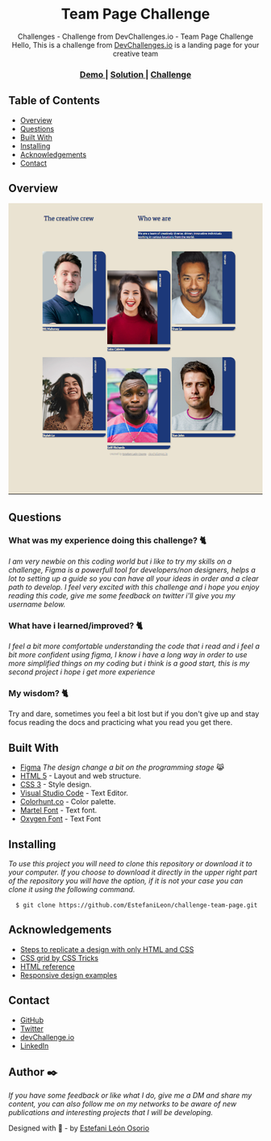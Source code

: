 <h1 align="center">Team Page Challenge</h1>

<div align="center">
Challenges - Challenge from DevChallenges.io - Team Page Challenge
Hello, This is a challenge from <a href="http://devchallenges.io" target="_blank">DevChallenges.io</a> is a landing page for your creative team
</div>

<div align="center">
  <h3>
    <a href="https://{your-demo-link.your-domain}">
      Demo
    </a>
    <span> | </span>
    <a href="https://{your-url-to-the-solution}">
      Solution
    </a>
    <span> | </span>
    <a href="https://devchallenges.io/challenges/hhmesazsqgKXrTkYkt0U">
      Challenge
    </a>
  </h3>
</div>

<!-- TABLE OF CONTENTS -->

## Table of Contents

- [Overview](#overview)
- [Questions](#questions)
- [Built With](#built-with)
- [Installing](#installing)
- [Acknowledgements](#acknowledgements)
- [Contact](#contact)

<!-- OVERVIEW -->

## Overview

![screenshot](https://github.com/EstefaniLeon/challenge-team-page/blob/main/design/Design.PNG)

<!-- QUESTIONS -->

## Questions

### What was my experience doing this challenge? 🐈

_I am very newbie on this coding world but i like to try my skills on a challenge, Figma is a powerfull tool for developers/non designers, helps a lot to setting up a guide so you can have all your ideas in order and a clear path to develop. I feel very excited with this challenge and i hope you enjoy reading this code, give me some feedback on twitter i'll give you my username below._

### What have i learned/improved? 🐈

_I feel a bit more comfortable understanding the code that i read and i feel a bit more confident using figma, I know i have a long way in order to use more simplified things on my coding but i think is a good start, this is my second project i hope i get more experience_

### My wisdom? 🐈

Try and dare, sometimes you feel a bit lost but if you don't give up and stay focus reading the docs and practicing what you read you get there.

<!-- BUILD WITH -->

## Built With

- [Figma](https://www.figma.com/file/LOCOBMYkNTDOzab2zZHHBf/Team-Page-Challenge?node-id=2%3A2) _The design change a bit on the programming stage_ 😹
- [HTML 5](https://es.wikipedia.org/wiki/HTML) - Layout and web structure.
- [CSS 3](https://es.wikipedia.org/wiki/Hoja_de_estilos_en_cascada) - Style design.
- [Visual Studio Code](https://code.visualstudio.com/) - Text Editor.
- [Colorhunt.co](https://colorhunt.co/palette/1c3879607eaaeae3d2f9f5eb) - Color palette.
- [Martel Font](https://fonts.google.com/specimen/Martel) - Text font.
- [Oxygen Font](https://fonts.google.com/specimen/Oxygen) - Text Font

## Installing

_To use this project you will need to clone this repository or download it to your computer. If you choose to download it directly in the upper right part of the repository you will have the option, if it is not your case you can clone it using the following command._

```ssh
  $ git clone https://github.com/EstefaniLeon/challenge-team-page.git
```

## Acknowledgements

- [Steps to replicate a design with only HTML and CSS](https://devchallenges-blogs.web.app/how-to-replicate-design/)
- [CSS grid by CSS Tricks](https://css-tricks.com/snippets/css/complete-guide-grid/)
- [HTML reference](https://www.w3schools.com/tags/default.asp)
- [Responsive design examples](https://mediaqueri.es/)

## Contact

- [GitHub](https://github.com/EstefaniLeon)
- [Twitter](https://twitter.com/Esleos1)
- [devChallenge.io](https://devchallenges.io/portfolio/EstefaniLeon)
- [LinkedIn](https://www.linkedin.com/in/estefani-leon-osorio-34a56a244/)

## Author ✒️

_If you have some feedback or like what I do, give me a DM and share my content, you can also follow me on my networks to be aware of new publications and interesting projects that I will be developing._

Designed with 💖 - by [Estefani León Osorio](https://github.com/EstefaniLeon)
